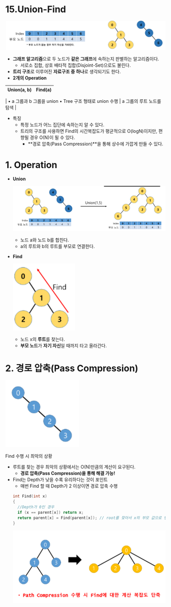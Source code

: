 # 15.Union-Find

![Untitled](15%20Union-Find%205359bca86ddd4551b1d4d98332109455/Untitled.png)

- **그래프 알고리즘**으로 두 노드가 **같은 그래프**에 속하는지 판별하는 알고리즘이다.
  - 서로소 집합, 상호 배타적 집합(Disjoint-Set)으로도 불린다.
- **트리 구조**로 이루어진 **자료구조 중 하나**로 생각되기도 한다.
- **2개의 Operation**

| Union(a, b) | Find(a) |
| ----------- | ------- |

| • a 그룹과 b 그룹을 union
• Tree 구조 형태로 union 수행 | a 그룹의 루트 노드를 탐색 |

- 특징
  - 특정 노드가 어느 집단에 속하는지 알 수 있다.
  - 트리의 구조를 사용하면 Find의 시간복잡도가 평균적으로 O(logN)이지만, 편향될 경우 O(N)이 될 수 있다.
    - **경로 압축(Pass Compression)**을 통해 상수에 가깝게 만들 수 있다.

# 1. **Operation**

- **Union**

  ![Untitled](15%20Union-Find%205359bca86ddd4551b1d4d98332109455/Untitled%201.png)

  - 노드 a와 노드 b를 합친다.
  - a의 루트와 b의 루트를 부모로 연결한다.

- **Find**

  ![Untitled](15%20Union-Find%205359bca86ddd4551b1d4d98332109455/Untitled%202.png)

  - 노드 x의 **루트**를 찾는다.
  - **부모 노드**가 **자기 자신**일 때까지 타고 올라간다.

# 2. **경로 압축(Pass Compression)**

![Find 수행 시 최악의 상황](15%20Union-Find%205359bca86ddd4551b1d4d98332109455/Untitled%203.png)

Find 수행 시 최악의 상황

- 루트를 찾는 경우 최악의 상황에서는 O(N)만큼의 계산이 요구된다.
  - **경로 압축(Pass Compression)을 통해 해결 가능!**
- Find는 Depth가 낮을 수록 유리하다는 것이 포인트
  - 매번 Find 할 때 Depth가 2 이상이면 경로 압축 수행
  ```cpp
  int Find(int x)
  {
  	//Depth가 0인 경우
  	if (x == parent[x]) return x;
  	return parent[x] = Find(parent[x]); // root를 찾아서 x의 부모 값으로 변경
  }
  ```
  ![Untitled](15%20Union-Find%205359bca86ddd4551b1d4d98332109455/Untitled%204.png)
